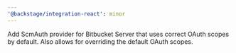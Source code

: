 ```yaml
---
'@backstage/integration-react': minor
---
```


Add ScmAuth provider for Bitbucket Server that uses correct OAuth scopes by default.
Also allows for overriding the default OAuth scopes.
